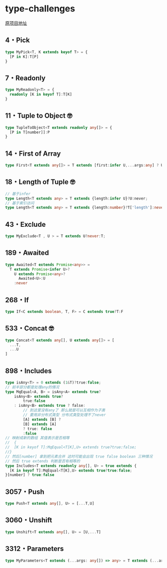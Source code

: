 # type-challenges

[原项目地址](https://github.com/type-challenges/type-challenges)

## 4・Pick

```typescript
type MyPick<T, K extends keyof T> = {
  [P in K]:T[P]
}
```

## 7・Readonly

```typescript
type MyReadonly<T> = {
  readonly [K in keyof T]:T[K]
}
```

## 11・Tuple to Object 🤓

```typescript
type TupleToObject<T extends readonly any[]> = {
  [P in T[number]]:P
}
```

## 14・First of Array

```typescript
type First<T extends any[]> = T extends [first:infer U,...args:any] ? U:never;
```

## 18・Length of Tuple 🤓

```typescript
// 基于infer
type Length<T extends any> = T extends {length:infer U}?U:never;
// 基于索引访问
type Length<T extends any> = T extends {length:number}?T['length']:never;
```

## 43・Exclude

```typescript
type MyExclude<T , U > = T extends U?never:T;
```

## 189・Awaited

```typescript
type Awaited<T extends Promise<any>> = 
  T extends Promise<infer U>? 
    U extends Promise<any>?
      Awaited<U>:U
    :never
```

## 268・If

```typescript
type If<C extends boolean, T, F> = C extends true?T:F
```

## 533・Concat 🤓

```typescript
type Concat<T extends any[], U extends any[]> = [
  ...T,
  ...U
]
```

## 898・Includes

```typescript
type isAny<T> = 0 extends (1&T)?true:false;
// 前半部分都是处理any的情况
type MqEqual<A, B> = isAny<A> extends true?
    isAny<B> extends true?
        true:false
    : isAny<B> extends true ? false:
        // 到这里没有any了 那么就是可以互相作为子类
        // 要用非分布式类型 分布式类型处理不了never
        [A] extends [B] ?
        [B] extends [A]
        ? true: false
        :false
// 映射成新的数组 其值表示是否相等
//  {
//  [K in keyof T]:MqEqual<T[K],U> extends true?true:false;
//}
// 然后[number] 拿到把元素合并 这时可能会出现 true false boolean 三种情况
// 然后 true extends 判断是否有相等的
type Includes<T extends readonly any[], U> = true extends {
  [K in keyof T]:MqEqual<T[K],U> extends true?true:false;
}[number] ? true:false
```

## 3057・Push

```typescript
type Push<T extends any[], U> = [...T,U]
```

## 3060・Unshift

```typescript
type Unshift<T extends any[], U> = [U,...T]
```

## 3312・Parameters

```typescript
type MyParameters<T extends (...args: any[]) => any> = T extends (...args:infer U)=>any?U:never
```
